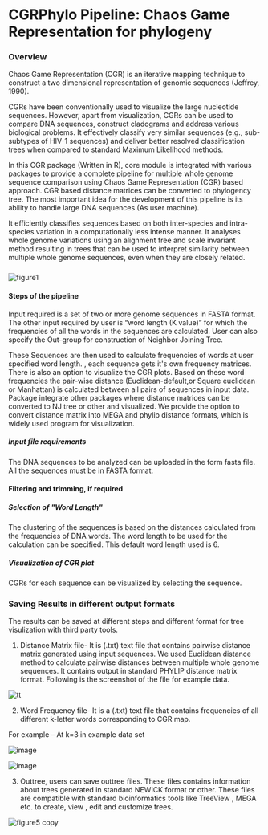 # CGRPhylo Pipeline: Chaos Game Representation for phylogeny

### Overview
Chaos Game Representation (CGR) is an iterative mapping technique to construct a two dimensional representation of genomic sequences (Jeffrey, 1990). 

CGRs have been conventionally used to visualize the large nucleotide sequences. However, apart from visualization, CGRs can be used to compare DNA sequences, construct cladograms and address various biological problems. It effectively classify very similar sequences (e.g., sub-subtypes of HIV-1 sequences) and deliver better resolved classification trees when compared to standard Maximum Likelihood methods. 

In this CGR package (Written in R), core module is integrated with various packages to provide a complete pipeline for multiple whole genome sequence comparison using Chaos Game Representation (CGR) based approach. CGR based distance matrices can be converted to phylogency tree. The most important idea for the development of this pipeline is its ability to handle large DNA sequences (As user machine).

It efficiently classifies sequences based on both inter-species and intra-species variation in a computationally less intense manner. It analyses whole genome variations using an alignment free and scale invariant method resulting in trees that can be used to interpret similarity between multiple whole genome sequences, even when they are closely related.

###
![figure1](https://user-images.githubusercontent.com/45668229/195962013-fef235d1-6987-4b98-bab9-7d6083f01e5e.png)

#### Steps of the pipeline

Input required is a set of two or more genome sequences in FASTA format. The other input required by user is “word length (K value)” for which the frequencies of all the words in the sequences are calculated. User can also specify the Out-group for construction of Neighbor Joining Tree. 

These Sequences are then used to calculate frequencies of words at user specified word length. , each sequence gets it's own frequency matrices. There is also an option to visualize the CGR plots. Based on these word frequencies the pair-wise distance (Euclidean-default,or  Square euclidean or Manhattan) is calculated between all pairs of sequences in input data. Package integrate other packages where distance matrices can be converted to NJ tree or other and visualized. We provide the option to convert distance matrix into MEGA and phylip distance formats, which is widely used program for visualization. 

##### Input file requirements

The DNA sequences to be analyzed can be uploaded in the form fasta file. All the sequences must be in FASTA format.  

#### Filtering and trimming, if required 


##### Selection of "Word Length"
The clustering of the sequences is based on the distances calculated from the frequencies of DNA words. The word length to be used for the calculation can be specified. This default word length used is 6.  

##### Visualization of CGR plot
CGRs for each sequence can be visualized by selecting the sequence.

###  Saving Results in different output formats

The results can be saved at different steps and different format for tree visulization with third party tools.

1) Distance Matrix file- It is (.txt) text file that contains pairwise distance matrix generated using input sequences. We used Euclidean distance method to calculate pairwise distances between multiple whole genome sequences. It contains output in standard PHYLIP distance matrix format. Following is the screenshot of the file for example data.


![tt](https://user-images.githubusercontent.com/45668229/195969269-dd01ab1c-d94b-4e52-9abc-bb8c14474524.png)

 
 2) Word Frequency file- It is a (.txt) text file that contains frequencies of all different k-letter words corresponding to CGR map.

For example – At k=3 in example data set

![image](https://user-images.githubusercontent.com/45668229/186616875-97dcc3aa-0d9d-4f1b-a0f9-4db0f96f8390.png)


![image](https://user-images.githubusercontent.com/45668229/186616980-55dcef85-6164-496f-86c1-add97badadcf.png)

3) Outtree,  users can save outtree files. These files contains information about trees generated in standard NEWICK format or other. These files are compatible with standard bioinformatics tools like TreeView , MEGA etc. to create, view , edit and customize trees.



 ![figure5 copy](https://user-images.githubusercontent.com/45668229/195969475-b84d614e-e43d-4e67-ba25-416a5a102f44.png)

